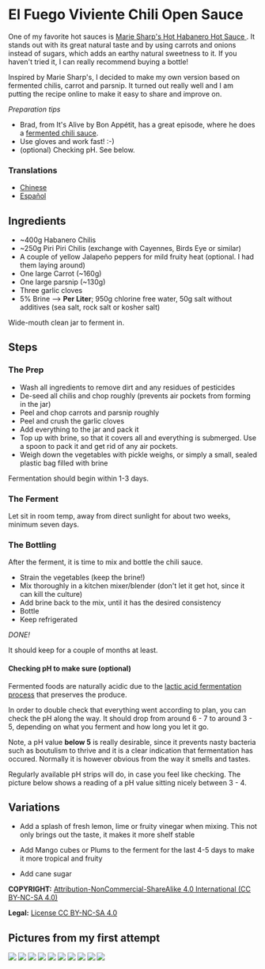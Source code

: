 # El Fuego Viviente Chili Open Sauce

One of my favorite hot sauces is [
Marie Sharp's Hot Habanero Hot Sauce ](http://www.sammcgees.com/habanero-hot-sauce/marie-sharps-hot-habanero-hot-sauce-10oz.html).
It stands out with its great natural taste and by using carrots and onions instead of sugars, which adds an earthy natural sweetness to it.
If you haven't tried it, I can really recommend buying a bottle!

Inspired by Marie Sharp's, I decided to make my own version based on fermented chilis, carrot and parsnip.
It turned out really well and I am putting the recipe online to make it easy to share and improve on.

*Preparation tips*
- Brad, from It's Alive by Bon Appétit, has a great episode, where he does a [fermented chili sauce](https://www.youtube.com/watch?v=UGjCeAbWKPo).
- Use gloves and work fast! :-)
- (optional) Checking pH. See below.

### Translations

- [Chinese](README-CN.md)
- [Español](README-ES.md)

## Ingredients

- ~400g Habanero Chilis
- ~250g Piri Piri Chilis (exchange with Cayennes, Birds Eye or similar)
- A couple of yellow Jalapeño peppers for mild fruity heat (optional. I had them laying around)
- One large Carrot (~160g)
- One large parsnip (~130g)
- Three garlic cloves
- 5% Brine --> __Per Liter__; 950g chlorine free water, 50g salt without additives (sea salt, rock salt or kosher salt)

Wide-mouth clean jar to ferment in.

## Steps

### The Prep

- Wash all ingredients to remove dirt and any residues of pesticides
- De-seed all chilis and chop roughly (prevents air pockets from forming in the jar)
- Peel and chop carrots and parsnip roughly
- Peel and crush the garlic cloves
- Add everything to the jar and pack it
- Top up with brine, so that it covers all and everything is submerged. Use a spoon to pack it and get rid of any air pockets.
- Weigh down the vegetables with pickle weighs, or simply a small, sealed plastic bag filled with brine

Fermentation should begin within 1-3 days.

### The Ferment

Let sit in room temp, away from direct sunlight for about two weeks, minimum seven days.

### The Bottling

After the ferment, it is time to mix and bottle the chili sauce.

- Strain the vegetables (keep the brine!)
- Mix thoroughly in a kitchen mixer/blender (don't let it get hot, since it can kill the culture)
- Add brine back to the mix, until it has the desired consistency
- Bottle
- Keep refrigerated

*DONE!*

It should keep for a couple of months at least.

#### Checking pH to make sure (optional)

Fermented foods are naturally acidic due to the [lactic acid fermentation process](https://en.wikipedia.org/wiki/Lactic_acid_fermentation) that preserves the produce.

In order to double check that everything went according to plan, you can check the pH along the way. It should drop from around 6 - 7 to around 3 - 5, depending on what you ferment and how long you let it go.

Note, a pH value **below 5** is really desirable, since it prevents nasty bacteria such as boutulism to thrive and it is a clear indication that fermentation has occured. Normally it is however obvious from the way it smells and tastes.

Regularly available pH strips will do, in case you feel like checking. The picture below shows a reading of a pH value sitting nicely between 3 - 4.

## Variations

- Add a splash of fresh lemon, lime or fruity vinegar when mixing. This not only brings out the taste, it makes it more shelf stable

- Add Mango cubes or Plums to the ferment for the last 4-5 days to make it more tropical and fruity

- Add cane sugar



**COPYRIGHT:** [Attribution-NonCommercial-ShareAlike 4.0 International (CC BY-NC-SA 4.0)](https://creativecommons.org/licenses/by-nc-sa/4.0/)

**Legal:** [License CC BY-NC-SA 4.0](https://creativecommons.org/licenses/by-nc-sa/4.0/legalcode)



## Pictures from my first attempt

![](/images/v1/20180714_121505.jpg?raw=true)
![](/images/v1/20180630_161027.jpg?raw=true)
![](/images/v1/20180630_170759.jpg?raw=true)
![](/images/v1/20180702_075317.jpg?raw=true)
![](/images/v1/20180714_114401.jpg?raw=true)
![](/images/v1/20180714_114706.jpg?raw=true)
![](/images/v1/20180714_115547.jpg?raw=true)
![](/images/v1/20180714_115701.jpg?raw=true)
![](/images/v1/20180714_120046.jpg?raw=true)
![](/images/v1/20180714_120432.jpg?raw=true)
